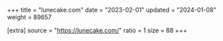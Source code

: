 +++
title = "lunecake.com"
date = "2023-02-01"
updated = "2024-01-08"
weight = 89657

[extra]
source = "https://lunecake.com/"
ratio = 1
size = 88
+++
